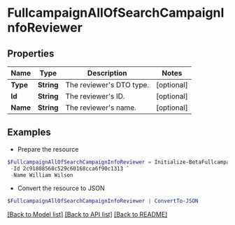 # FullcampaignAllOfSearchCampaignInfoReviewer
## Properties

Name | Type | Description | Notes
------------ | ------------- | ------------- | -------------
**Type** | **String** | The reviewer&#39;s DTO type. | [optional] 
**Id** | **String** | The reviewer&#39;s ID. | [optional] 
**Name** | **String** | The reviewer&#39;s name. | [optional] 

## Examples

- Prepare the resource
```powershell
$FullcampaignAllOfSearchCampaignInfoReviewer = Initialize-BetaFullcampaignAllOfSearchCampaignInfoReviewer  -Type IDENTITY `
 -Id 2c91808568c529c60168cca6f90c1313 `
 -Name William Wilson
```

- Convert the resource to JSON
```powershell
$FullcampaignAllOfSearchCampaignInfoReviewer | ConvertTo-JSON
```

[[Back to Model list]](../README.md#documentation-for-models) [[Back to API list]](../README.md#documentation-for-api-endpoints) [[Back to README]](../README.md)

